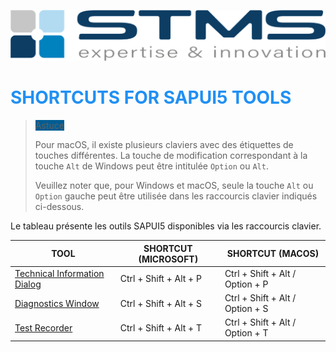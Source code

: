 [![](../../RESSOURCES/LOGOS/LOGO_STMS_001.png)](../../README.md)

# <span style="color:rgba(32, 144, 243, 1)">SHORTCUTS FOR SAPUI5 TOOLS</span>

> <span style="background-color:rgba(0, 93, 147, 1)">Astuce</span>
>
> Pour macOS, il existe plusieurs claviers avec des étiquettes de touches différentes. La touche de modification correspondant à la touche ``Alt`` de Windows peut être intitulée ``Option`` ou ``Alt``.
> 
> Veuillez noter que, pour Windows et macOS, seule la touche ``Alt`` ou ``Option`` gauche peut être utilisée dans les raccourcis clavier indiqués ci-dessous.

Le tableau présente les outils SAPUI5 disponibles via les raccourcis clavier.

| TOOL                                                                                                                                              | SHORTCUT (MICROSOFT)   | SHORTCUT (MACOS)                |
|---------------------------------------------------------------------------------------------------------------------------------------------------|------------------------|---------------------------------|
| [Technical Information Dialog](https://sapui5.hana.ondemand.com/topic/616a3ef07f554e20a3adf749c11f64e9.html#loio616a3ef07f554e20a3adf749c11f64e9) | Ctrl + Shift + Alt + P | Ctrl + Shift + Alt / Option + P |
| [Diagnostics Window](https://sapui5.hana.ondemand.com/topic/6ec18e80b0ce47f290bc2645b0cc86e6.html#loio6ec18e80b0ce47f290bc2645b0cc86e6)           | Ctrl + Shift + Alt + S | Ctrl + Shift + Alt / Option + S |
| [Test Recorder](https://sapui5.hana.ondemand.com/#/topic/2535ef9272064cb6bd6b44e5402d531d)                                                        | Ctrl + Shift + Alt + T | Ctrl + Shift + Alt / Option + T |
